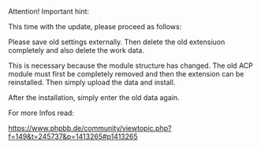 Attention! Important hint:

This time with the update, please proceed as follows:

Please save old settings externally. Then delete the old extensiuon completely and also delete the work data.

This is necessary because the module structure has changed. The old ACP module must first be completely removed and then the extension can be reinstalled. Then simply upload the data and install.

After the installation, simply enter the old data again.

For more Infos read: 

https://www.phpbb.de/community/viewtopic.php?f=149&t=245737&p=1413265#p1413265

